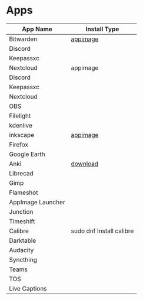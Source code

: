 # Apps


 App Name            | Install Type
---------------------|--------------
 Bitwarden           | [appimage](https://vault.bitwarden.com/download/?app=desktop&platform=linux)
 Discord             |
 Keepassxc           |
 Nextcloud           | appimage
 Discord             |
 Keepassxc           |
 Nextcloud           |
 OBS                 |
 Filelight           |
 kdenlive            |
 inkscape            | [appimage](https://inkscape.org/release/inkscape-1.2.2/gnulinux/appimage/dl/)
 Firefox             |
 Google Earth        |
 Anki                | [download](https://github.com/ankitects/anki/releases/download/2.1.65/anki-2.1.65-linux-qt6.tar.zst)
 Librecad            |
 Gimp                |
 Flameshot           |
 AppImage Launcher   |
 Junction            |
 Timeshift           |
 Calibre             | sudo dnf Install calibre
 Darktable           |
 Audacity            |
 Syncthing           |
 Teams               |
 TOS                 |
 Live Captions       |
